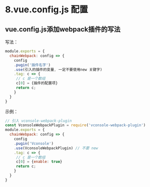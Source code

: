 # 8.vue.config.js 配置

## vue.config.js添加webpack插件的写法

写法： 

```js
module.exports = {
  chainWebpack: config => {
    config
	.pugin('插件名字')
	.use(引入的插件的变量, 一定不要使用new 关键字)
	.tag: c => {
	 // c 是一个数组
	 c[0] = {插件的配置项}
	 return c;
	}
  }
}
```

示例： 

```js
// 引入 vconsole-webpack-plugin
const VconsoleWebpackPlugin = require('vconsole-webpack-plugin')
module.exports = {
  chainWebpack: config => {
    config
	.pugin('Vconsole')
	.use(VconsoleWebpackPlugin) // 不要 new
	.tag: c => {
	 // c 是一个数组
	 c[0] = {enable: true}
	 return c;
	}
  }
}
```